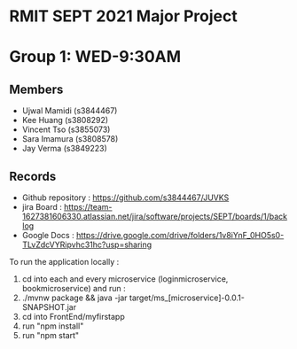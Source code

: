 # RMIT SEPT 2021 Major Project

# Group 1: WED-9:30AM

## Members
* Ujwal Mamidi (s3844467)
* Kee Huang (s3808292)
* Vincent Tso (s3855073)
* Sara Imamura (s3808578)
* Jay Verma (s3849223)

## Records

* Github repository : https://github.com/s3844467/JUVKS
* jira Board : https://team-1627381606330.atlassian.net/jira/software/projects/SEPT/boards/1/backlog
* Google Docs : https://drive.google.com/drive/folders/1v8iYnF_0HO5s0-TLvZdcVYRipvhc31hc?usp=sharing

To run the application locally : 
1) cd into each and every microservice (loginmicroservice, bookmicroservice) and run :
2) ./mvnw package && java -jar target/ms_[microservice]-0.0.1-SNAPSHOT.jar
3) cd into FrontEnd/myfirstapp
4) run "npm install"
5) run "npm start"



